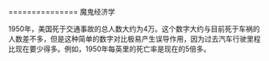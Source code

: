 =============== 魔鬼经济学

1950年，美国死于交通事故的总人数大约为4万。这个数字大约与目前死于车祸的人数差不多，但是这种简单的数字对比极易产生误导作用，因为过去汽车行驶里程比现在要少得多。例如，1950年每英里的死亡率是现在的5倍多。